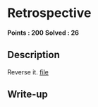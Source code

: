 # Retrospective

**Points : 200**
**Solved : 26**

## Description

Reverse it.
[file](file)

## Write-up

